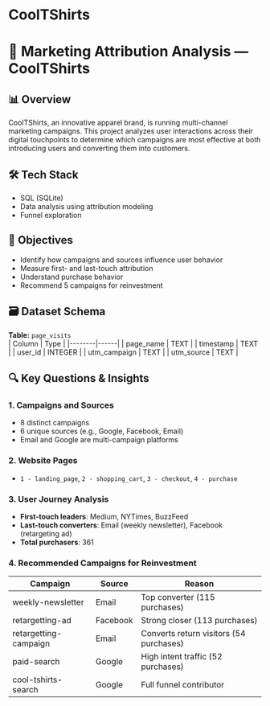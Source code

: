 # CoolTShirts

# 🧮 Marketing Attribution Analysis — CoolTShirts

## 📊 Overview
CoolTShirts, an innovative apparel brand, is running multi-channel marketing campaigns. This project analyzes user interactions across their digital touchpoints to determine which campaigns are most effective at both introducing users and converting them into customers.

## 🛠️ Tech Stack
- SQL (SQLite)
- Data analysis using attribution modeling
- Funnel exploration

## 🎯 Objectives
- Identify how campaigns and sources influence user behavior
- Measure first- and last-touch attribution
- Understand purchase behavior
- Recommend 5 campaigns for reinvestment

## 🗃️ Dataset Schema
**Table:** `page_visits`  
| Column | Type |
|--------|------|
| page_name | TEXT |
| timestamp | TEXT |
| user_id | INTEGER |
| utm_campaign | TEXT |
| utm_source | TEXT |

## 🔍 Key Questions & Insights

### 1. Campaigns and Sources
- 8 distinct campaigns
- 6 unique sources (e.g., Google, Facebook, Email)
- Email and Google are multi-campaign platforms

### 2. Website Pages
- `1 - landing_page`, `2 - shopping_cart`, `3 - checkout`, `4 - purchase`

### 3. User Journey Analysis
- **First-touch leaders**: Medium, NYTimes, BuzzFeed
- **Last-touch converters**: Email (weekly newsletter), Facebook (retargeting ad)
- **Total purchasers**: 361

### 4. Recommended Campaigns for Reinvestment
| Campaign | Source | Reason |
|----------|--------|--------|
| weekly-newsletter | Email | Top converter (115 purchases) |
| retargetting-ad | Facebook | Strong closer (113 purchases) |
| retargetting-campaign | Email | Converts return visitors (54 purchases) |
| paid-search | Google | High intent traffic (52 purchases) |
| cool-tshirts-search | Google | Full funnel contributor |



